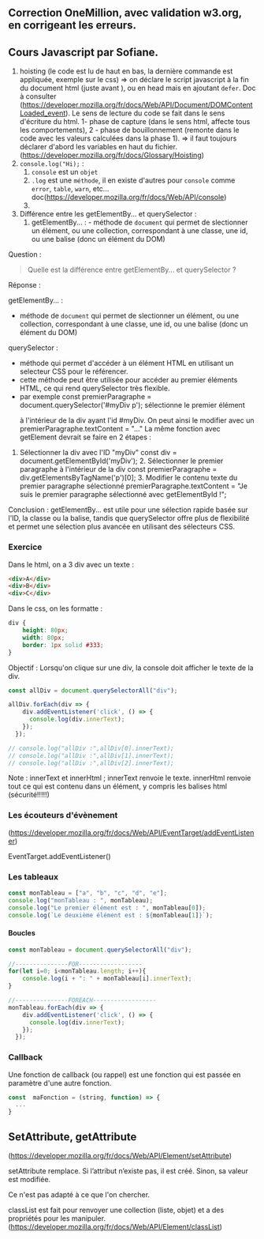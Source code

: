 ## Correction OneMillion, avec validation w3.org, en corrigeant les erreurs.

## Cours Javascript par Sofiane.

1. hoisting (le code est lu de haut en bas, la dernière commande est appliquée, exemple sur le css) => on déclare le script javascript à la fin du document html (juste avant </html>), ou en head mais en ajoutant `defer`. Doc à consulter (https://developer.mozilla.org/fr/docs/Web/API/Document/DOMContentLoaded_event). Le sens de lecture du code se fait dans le sens d'écriture du html. 1- phase de capture (dans le sens html, affecte tous les comportements), 2 - phase de bouillonnement (remonte dans le code avec les valeurs calculées dans la phase 1). => il faut toujours déclarer d'abord les variables en haut du fichier. (https://developer.mozilla.org/fr/docs/Glossary/Hoisting)
2. `console.log("Hi);` : 
	1. `console` est un `objet`
	2. `.log` est une `méthode`, il en existe d'autres pour `console` comme `error`, `table`, `warn`, etc... doc(https://developer.mozilla.org/fr/docs/Web/API/console)
	3. 
3. Différence entre les getElementBy... et querySelector : 
	1. getElementBy... : 
		   - méthode de `document` qui permet de slectionner un élément, ou une collection, correspondant à une classe, une id, ou une balise (donc un élément du DOM)

Question :
> Quelle est la différence entre getElementBy... et querySelector ?

Réponse :

  getElementBy... : 
   - méthode de `document` qui permet de slectionner un élément, ou une collection, correspondant à une classe, une id, ou une balise (donc un     élément du DOM)
 
  querySelector :
   - méthode  qui permet d'accéder à un élément HTML en utilisant un selecteur CSS pour le référencer. 
   - cette méthode peut être utilisée pour accéder au premier éléments HTML, ce qui rend querySelector très flexible.
   - par exemple const premierParagraphe = document.querySelector('#myDiv p'); sélectionne le premier élément <p> à l'intérieur de la div ayant l'id #myDiv. On peut ainsi le modifier avec un premierParagraphe.textContent = "..." La même fonction avec getElement devrait se faire en 2 étapes : 
   1. Sélectionner la div avec l'ID "myDiv"
        const div = document.getElementById('myDiv');
    2. Sélectionner le premier paragraphe à l'intérieur de la div
        const premierParagraphe = div.getElementsByTagName('p')[0];
    3. Modifier le contenu texte du premier paragraphe sélectionné
        premierParagraphe.textContent = "Je suis le premier paragraphe sélectionné avec getElementById !";

 Conclusion :
 getElementBy... est utile pour une sélection rapide basée sur l'ID, la classe ou la balise, tandis que querySelector offre plus de flexibilité et permet une sélection plus avancée en utilisant des sélecteurs CSS.

### Exercice

Dans le html, on a 3 div avec un texte : 

```html
<div>A</div>
<div>B</div>
<div>C</div>
```

Dans le css, on les formatte : 

```css
div {
    height: 80px;
    width: 80px;
    border: 1px solid #333;
}
```

Objectif : Lorsqu'on clique sur une div, la console doit afficher le texte de la div.

```js
const allDiv = document.querySelectorAll("div");

allDiv.forEach(div => {
    div.addEventListener('click', () => {
      console.log(div.innerText);
    });
  });

// console.log("allDiv :",allDiv[0].innerText);
// console.log("allDiv :",allDiv[1].innerText);
// console.log("allDiv :",allDiv[2].innerText);
```

Note : innerText et innerHtml ; innerText renvoie le texte. innerHtml renvoie tout ce qui est contenu dans un élément, y compris les balises html (sécurité!!!!!)

### Les écouteurs d'évènement

(https://developer.mozilla.org/fr/docs/Web/API/EventTarget/addEventListener)

EventTarget.addEventListener() 

### Les tableaux

```js
const monTableau = ["a", "b", "c", "d", "e"];
console.log("monTableau : ", monTableau); 
console.log("Le premier élément est : ", monTableau[0]);
console.log(`Le deuxième élément est : ${monTableau[1]}`);

```

#### Boucles

```js
const monTableau = document.querySelectorAll("div");

//---------------FOR------------------
for(let i=0; i<monTableau.length; i++){
    console.log(i + ": " + monTableau[i].innerText);
}

//---------------FOREACH------------------
monTableau.forEach(div => {
    div.addEventListener('click', () => {
      console.log(div.innerText);
    });
  });

```

### Callback
Une fonction de callback (ou rappel) est une fonction qui est passée en paramètre d'une autre fonction.

```js
const  maFonction = (string, function) => {
  ...
}
```
## SetAttribute, getAttribute
(https://developer.mozilla.org/fr/docs/Web/API/Element/setAttribute)

setAttribute remplace.  Si l’attribut n’existe pas, il est créé. Sinon,  sa valeur est modifiée.

Ce n'est pas adapté à ce que l'on chercher.

classList est fait pour renvoyer une collection (liste, objet) et a des propriétés pour les manipuler.
(https://developer.mozilla.org/fr/docs/Web/API/Element/classList)
